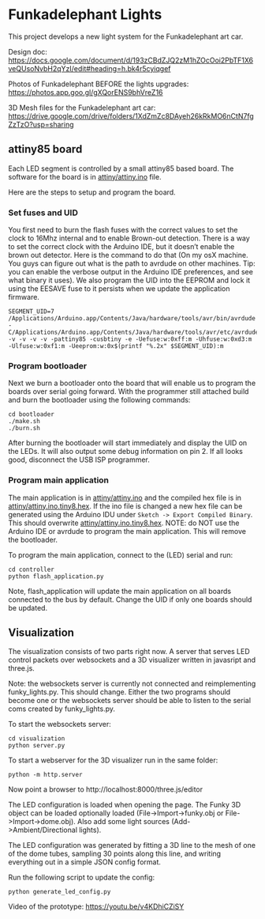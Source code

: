 # Funkadelephant Lights
This project develops a new light system for the Funkadelephant art car. 

Design doc:
https://docs.google.com/document/d/193zCBdZJQ2zM1hZOcOoi2PbTF1X6veQUsoNvbH2qYzI/edit#heading=h.bk4r5cyiqgef

Photos of Funkadelephant BEFORE the lights upgrades:
https://photos.app.goo.gl/gXQorENS9bhVreZ16

3D Mesh files for the Funkadelephant art car:
https://drive.google.com/drive/folders/1XdZmZc8DAyeh26kRkMO6nCtN7fgZzTzO?usp=sharing

## attiny85 board
Each LED segment is controlled by a small attiny85 based board. The software for the board is in [attiny/attiny.ino](attiny/attiny.ino) file.

Here are the steps to setup and program the board.

### Set fuses and UID
You first need to burn the flash fuses with the correct values to set the clock to 16Mhz internal and to enable Brown-out detection. There is a way to set the correct clock with the Arduino IDE, but it doesn’t enable the brown out detector. Here is the command to do that (On my osX machine. You guys can figure out what is the path to avrdude on other machines. Tip: you can enable the verbose output in the Arduino IDE preferences, and see what binary it uses).
We also program the UID into the EEPROM and lock it using the EESAVE fuse to it persists when we update the application firmware.
``` 
SEGMENT_UID=7
/Applications/Arduino.app/Contents/Java/hardware/tools/avr/bin/avrdude -C/Applications/Arduino.app/Contents/Java/hardware/tools/avr/etc/avrdude.conf -v -v -v -v -pattiny85 -cusbtiny -e -Uefuse:w:0xff:m -Uhfuse:w:0xd3:m -Ulfuse:w:0xf1:m -Ueeprom:w:0x$(printf "%.2x" $SEGMENT_UID):m
``` 

### Program bootloader 
Next we burn a bootloader onto the board that will enable us to program the boards over serial going forward. With the programmer still attached build and burn the bootloader using the following commands:
``` 
cd bootloader
./make.sh
./burn.sh
``` 
After burning the bootloader will start immediately and display the UID on the LEDs. It will also output some debug information on pin 2.
If all looks good, disconnect the USB ISP programmer.

### Program main application 
The main application is in [attiny/attiny.ino](attiny/attiny.ino) and the compiled hex file is in [attiny/attiny.ino.tiny8.hex](attiny/attiny.ino.tiny8.hex). If the ino file is changed a new hex file can be generated using the Arduino IDU under `Sketch -> Export Compiled Binary`. This should overwrite [attiny/attiny.ino.tiny8.hex](attiny/attiny.ino.tiny8.hex).
NOTE: do NOT use the Arduino IDE or avrdude to program the main application. This will remove the bootloader.

To program the main application, connect to the (LED) serial and run:
``` 
cd controller
python flash_application.py
``` 
Note, flash_application will update the main application on all boards connected to the bus by default. Change the UID if only one boards should be updated.


## Visualization

The visualization consists of two parts right now. A server that serves LED control packets over websockets and a 3D visualizer written in javasript and three.js.

Note: the websockets server is currently not connected and reimplementing funky_lights.py. This should change. Either the two programs should become one or the websockets server should be able to listen to the serial coms created by funky_lights.py.

To start the websockets server:
``` 
cd visualization
python server.py
``` 

To start a webserver for the 3D visualizer run in the same folder:
``` 
python -m http.server
``` 

Now point a browser to http://localhost:8000/three.js/editor 

The LED configuration is loaded when opening the page. The Funky 3D object can be loaded optionally loaded (File->Import->funky.obj or File->Import->dome.obj). Also add some light sources (Add->Ambient/Directional lights).

The LED configuration was generated by fitting a 3D line to the mesh of one of the dome tubes, sampling 30 points along this line, and writing everything out in a simple JSON config format.

Run the following script to update the config:
``` 
python generate_led_config.py
``` 

Video of the prototype: https://youtu.be/v4KDhiCZiSY